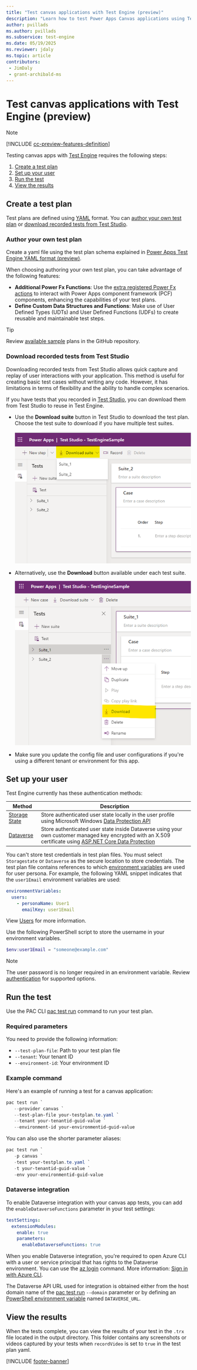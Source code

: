```yaml
---
title: "Test canvas applications with Test Engine (preview)"
description: "Learn how to test Power Apps Canvas applications using Test Engine"
author: pvillads
ms.author: pvillads
ms.subservice: test-engine
ms.date: 05/19/2025
ms.reviewer: jdaly
ms.topic: article
contributors:
 - JimDaly
 - grant-archibald-ms
---
```


# Test canvas applications with Test Engine (preview)

> [!NOTE]
> [!INCLUDE [cc-preview-features-definition](../includes/cc-preview-features-definition.md)]

Testing canvas apps with [Test Engine](./overview.md) requires the following steps:

1. [Create a test plan](#create-a-test-plan)
1. [Set up your user](#set-up-your-user)
1. [Run the test](#run-the-test)
1. [View the results](#view-the-results)

## Create a test plan

Test plans are defined using [YAML](https://yaml.org/spec/1.2.2/) format. You can [author your own test plan](#author-your-own-test-plan) or [download recorded tests from Test Studio](#download-recorded-tests-from-test-studio).

### Author your own test plan

Create a yaml file using the test plan schema explained in [Power Apps Test Engine YAML format (preview)](yaml.md).

When choosing authoring your own test plan, you can take advantage of the following features:

- **Additional Power Fx Functions**: Use the [extra registered Power Fx actions](powerfx-functions.md) to interact with Power Apps component framework (PCF) components, enhancing the capabilities of your test plans.
- **Define Custom Data Structures and Functions**: Make use of User Defined Types (UDTs) and User Defined Functions (UDFs) to create reusable and maintainable test steps.

> [!TIP]
> Review [available sample](samples.md#available-samples) plans in the GitHub repository.

### Download recorded tests from Test Studio

Downloading recorded tests from Test Studio allows quick capture and replay of user interactions with your application. This method is useful for creating basic test cases without writing any code. However, it has limitations in terms of flexibility and the ability to handle complex scenarios.

If you have tests that you recorded in [Test Studio](/power-apps/maker/canvas-apps/test-studio), you can download them from Test Studio to reuse in Test Engine.

- Use the **Download suite** button in Test Studio to download the test plan. Choose the test suite to download if you have multiple test suites.

    ![Screenshot of Test Studio download test suite button](media/download-test-suite.png)

- Alternatively, use the **Download** button available under each test suite.

    ![Screenshot of Test Studio download test suite individual button](media/download-test-suite-individual.png)

- Make sure you update the config file and user configurations if you're using a different tenant or environment for this app.

## Set up your user

Test Engine currently has these authentication methods:

| Method | Description |
|--------|-------------|
| [Storage State](authentication.md#storagestate-authentication-quick-start) | Store authenticated user state locally in the user profile using Microsoft Windows [Data Protection API](/dotnet/standard/security/how-to-use-data-protection)
| [Dataverse](authentication.md#dataverse-authentication-team-ready) | Store authenticated user state inside Dataverse using your own customer managed key encrypted with an X.509 certificate using [ASP.NET Core Data Protection](/aspnet/core/security/data-protection/introduction)

You can't store test credentials in test plan files. You must select `Storagestate` or `Dataverse` as the secure location to store credentials. The test plan file contains references to which [environment variables](/power-apps/maker/data-platform/environmentvariables) are used for user persona. For example, the following YAML snippet indicates that the `user1Email` environment variables are used:

```yaml
environmentVariables:
  users:
    - personaName: User1
      emailKey: user1Email
```

View [Users](yaml.md#users) for more information.

Use the following PowerShell script to store the username in your environment variables.

```powershell
$env:user1Email = "someone@example.com"
```

> [!NOTE]
> The user password is no longer required in an environment variable. Review [authentication](./authentication.md) for supported options.

## Run the test

Use the PAC CLI [pac test run](../developer/cli/reference/tests.md#pac-test-run) command to run your test plan.

### Required parameters

You need to provide the following information:

- `--test-plan-file`: Path to your test plan file
- `--tenant`: Your tenant ID
- `--environment-id`: Your environment ID

### Example command

Here's an example of running a test for a canvas application:

```powershell
pac test run `
   --provider canvas `
   --test-plan-file your-testplan.te.yaml `
   --tenant your-tenantid-guid-value `
   --environment-id your-environmentid-guid-value
```

You can also use the shorter parameter aliases:

```powershell
pac test run `
   -p canvas `
   -test your-testplan.te.yaml `
   -t your-tenantid-guid-value `
   -env your-environmentid-guid-value
```
<!-- The following section is duplicated in two other articles -->
### Dataverse integration

To enable Dataverse integration with your canvas app tests, you can add the `enableDataverseFunctions` parameter in your test settings:

```yaml
testSettings:
  extensionModules:
    enable: true
    parameters:
      enableDataverseFunctions: true
```

When you enable Dataverse integration, you're required to open Azure CLI with a user or service principal that has rights to the Dataverse environment. You can use the [az login](/cli/azure/reference-index#az-login) command. More information: [Sign in with Azure CLI](/cli/azure/authenticate-azure-cli).

The Dataverse API URL used for integration is obtained either from the host domain name of the [pac test run](../developer/cli/reference/test.md#pac-test-run) `--domain` parameter or by defining an [PowerShell environment variable](/powershell/module/microsoft.powershell.core/about/about_environment_variables) named `DATAVERSE_URL`.

## View the results

When the tests complete, you can view the results of your test in the `.trx` file located in the output directory. This folder contains any screenshots or videos captured by your tests when `recordVideo` is set to `true` in the test plan yaml.

[!INCLUDE [footer-banner](../includes/footer-banner.md)]
